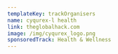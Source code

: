 ```yaml
---
templateKey: trackOrganisers
name: cyqurex-l health
link: theglobalhack.com
image: /img/cyqurex_logo.png
sponsoredTrack: Health & Wellness
---
```


